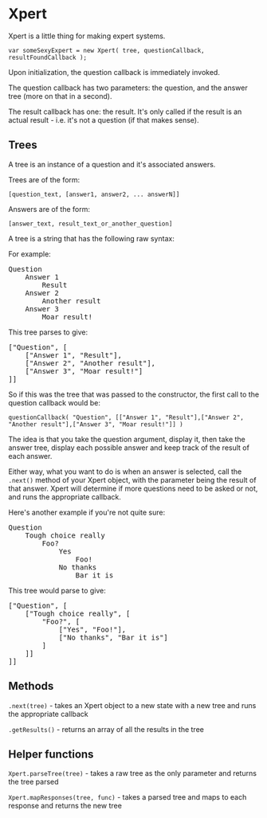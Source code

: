 Xpert
=====

Xpert is a little thing for making expert systems.

`var someSexyExpert = new Xpert( tree, questionCallback, resultFoundCallback );`

Upon initialization, the question callback is immediately invoked.

The question callback has two parameters: the question, and the answer tree (more on that in a second).

The result callback has one: the result. It's only called if the result is an actual result - i.e. it's not a question (if that makes sense).

Trees
-----

A tree is an instance of a question and it's associated answers.

Trees are of the form:

`[question_text, [answer1, answer2, ... answerN]]`

Answers are of the form:

`[answer_text, result_text_or_another_question]`

A tree is a string that has the following raw syntax:

For example:

<pre>Question
	Answer 1
		Result
	Answer 2
		Another result
	Answer 3
		Moar result!</pre>

This tree parses to give:

<pre>["Question", [
	["Answer 1", "Result"],
	["Answer 2", "Another result"],
	["Answer 3", "Moar result!"]
]]</pre>

So if this was the tree that was passed to the constructor, the first call to the question callback would be:

`questionCallback( "Question", [["Answer 1", "Result"],["Answer 2", "Another result"],["Answer 3", "Moar result!"]] )`

The idea is that you take the question argument, display it, then take the answer tree, display each possible answer and keep track of the result of each answer.

Either way, what you want to do is when an answer is selected, call the `.next()` method of your Xpert object, with the parameter being the result of that answer. Xpert will determine if more questions need to be asked or not, and runs the appropriate callback.

Here's another example if you're not quite sure:

<pre>Question
	Tough choice really
		Foo?
			Yes
				Foo!
			No thanks
				Bar it is</pre>

This tree would parse to give:

<pre>["Question", [
	["Tough choice really", [
		"Foo?", [
			["Yes", "Foo!"],
			["No thanks", "Bar it is"]
		]
	]]
]]</pre>

Methods
-------

`.next(tree)` - takes an Xpert object to a new state with a new tree and runs the appropriate callback

`.getResults()` - returns an array of all the results in the tree

Helper functions
----------------

`Xpert.parseTree(tree)` - takes a raw tree as the only parameter and returns the tree parsed

`Xpert.mapResponses(tree, func)` - takes a parsed tree and maps to each response and returns the new tree